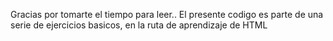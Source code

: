 Gracias por tomarte el tiempo para leer..
El presente codigo es parte de una serie de ejercicios basicos, en la ruta de aprendizaje de HTML
